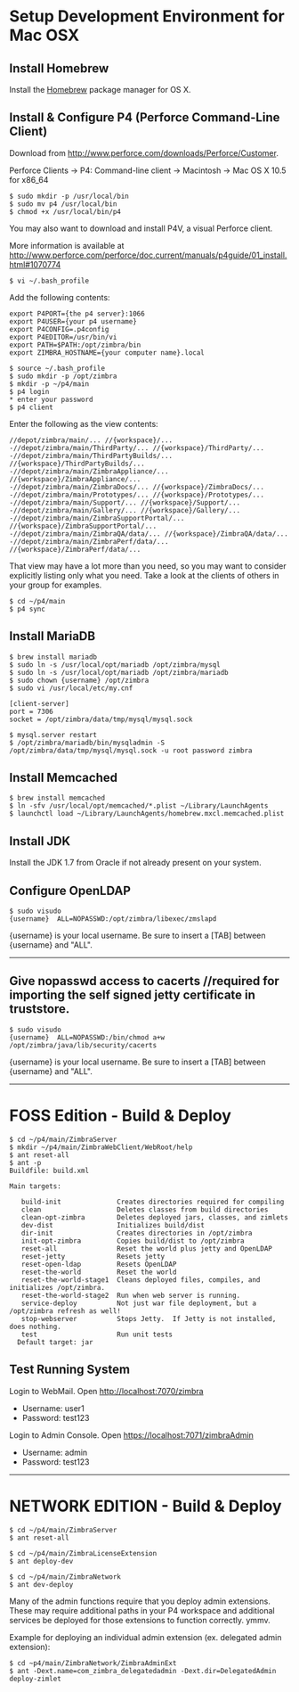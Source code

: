 Setup Development Environment for Mac OSX
=========================================

## Install Homebrew

Install the [Homebrew](http://brew.sh) package manager for OS X.

## Install & Configure P4 (Perforce Command-Line Client)

Download from <http://www.perforce.com/downloads/Perforce/Customer>.

Perforce Clients -> P4: Command-line client ->
Macintosh -> Mac OS X 10.5 for x86_64

````
$ sudo mkdir -p /usr/local/bin
$ sudo mv p4 /usr/local/bin
$ chmod +x /usr/local/bin/p4
````

You may also want to download and install P4V, a visual Perforce client.

More information is available at <http://www.perforce.com/perforce/doc.current/manuals/p4guide/01_install.html#1070774>

````
$ vi ~/.bash_profile
````

Add the following contents:

````
export P4PORT={the p4 server}:1066
export P4USER={your p4 username}
export P4CONFIG=.p4config
export P4EDITOR=/usr/bin/vi
export PATH=$PATH:/opt/zimbra/bin
export ZIMBRA_HOSTNAME={your computer name}.local
````

````
$ source ~/.bash_profile
$ sudo mkdir -p /opt/zimbra
$ mkdir -p ~/p4/main
$ p4 login
* enter your password
$ p4 client
````

Enter the following as the view contents:

````
//depot/zimbra/main/... //{workspace}/...
-//depot/zimbra/main/ThirdParty/... //{workspace}/ThirdParty/...
-//depot/zimbra/main/ThirdPartyBuilds/... //{workspace}/ThirdPartyBuilds/...
-//depot/zimbra/main/ZimbraAppliance/... //{workspace}/ZimbraAppliance/...
-//depot/zimbra/main/ZimbraDocs/... //{workspace}/ZimbraDocs/...
-//depot/zimbra/main/Prototypes/... //{workspace}/Prototypes/...
-//depot/zimbra/main/Support/... //{workspace}/Support/...
-//depot/zimbra/main/Gallery/... //{workspace}/Gallery/...
-//depot/zimbra/main/ZimbraSupportPortal/... //{workspace}/ZimbraSupportPortal/...
-//depot/zimbra/main/ZimbraQA/data/... //{workspace}/ZimbraQA/data/...
-//depot/zimbra/main/ZimbraPerf/data/... //{workspace}/ZimbraPerf/data/...
````

That view may have a lot more than you need, so you may want to consider explicitly listing
only what you need. Take a look at the clients of others in your group for examples.

````
$ cd ~/p4/main
$ p4 sync
````

## Install MariaDB

````
$ brew install mariadb
$ sudo ln -s /usr/local/opt/mariadb /opt/zimbra/mysql
$ sudo ln -s /usr/local/opt/mariadb /opt/zimbra/mariadb
$ sudo chown {username} /opt/zimbra
$ sudo vi /usr/local/etc/my.cnf
````

````
[client-server]
port = 7306
socket = /opt/zimbra/data/tmp/mysql/mysql.sock
````

````
$ mysql.server restart
$ /opt/zimbra/mariadb/bin/mysqladmin -S /opt/zimbra/data/tmp/mysql/mysql.sock -u root password zimbra
````

## Install Memcached

````
$ brew install memcached
$ ln -sfv /usr/local/opt/memcached/*.plist ~/Library/LaunchAgents
$ launchctl load ~/Library/LaunchAgents/homebrew.mxcl.memcached.plist
````

## Install JDK

Install the JDK 1.7 from Oracle if not already present on your system.

## Configure OpenLDAP

````
$ sudo visudo
{username}	ALL=NOPASSWD:/opt/zimbra/libexec/zmslapd
````

{username} is your local username. Be sure to insert a [TAB] between {username} and "ALL".


---


## Give nopasswd access to cacerts //required for importing the self signed jetty certificate in truststore.

````
$ sudo visudo
{username}  ALL=NOPASSWD:/bin/chmod a+w /opt/zimbra/java/lib/security/cacerts
````

{username} is your local username. Be sure to insert a [TAB] between {username} and "ALL".


---

FOSS Edition - Build & Deploy
=============================

````
$ cd ~/p4/main/ZimbraServer
$ mkdir ~/p4/main/ZimbraWebClient/WebRoot/help
$ ant reset-all
$ ant -p
Buildfile: build.xml

Main targets:

   build-init              Creates directories required for compiling
   clean                   Deletes classes from build directories
   clean-opt-zimbra        Deletes deployed jars, classes, and zimlets
   dev-dist                Initializes build/dist
   dir-init                Creates directories in /opt/zimbra
   init-opt-zimbra         Copies build/dist to /opt/zimbra
   reset-all               Reset the world plus jetty and OpenLDAP
   reset-jetty             Resets jetty
   reset-open-ldap         Resets OpenLDAP
   reset-the-world         Reset the world
   reset-the-world-stage1  Cleans deployed files, compiles, and initializes /opt/zimbra.
   reset-the-world-stage2  Run when web server is running.
   service-deploy          Not just war file deployment, but a /opt/zimbra refresh as well!
   stop-webserver          Stops Jetty.  If Jetty is not installed, does nothing.
   test                    Run unit tests
  Default target: jar
````

## Test Running System

Login to WebMail. Open <http://localhost:7070/zimbra>

* Username: user1
* Password: test123

Login to Admin Console. Open <https://localhost:7071/zimbraAdmin>

* Username: admin
* Password: test123


---


NETWORK EDITION - Build & Deploy
================================

````
$ cd ~/p4/main/ZimbraServer
$ ant reset-all
 
$ cd ~/p4/main/ZimbraLicenseExtension
$ ant deploy-dev
 
$ cd ~/p4/main/ZimbraNetwork
$ ant dev-deploy
````

Many of the admin functions require that you deploy admin extensions.  These may require additional paths in your P4 workspace and additional services be deployed for those extensions to function correctly. ymmv.

Example for deploying an individual admin extension (ex. delegated admin extension):

````
$ cd ~p4/main/ZimbraNetwork/ZimbraAdminExt
$ ant -Dext.name=com_zimbra_delegatedadmin -Dext.dir=DelegatedAdmin deploy-zimlet
````
